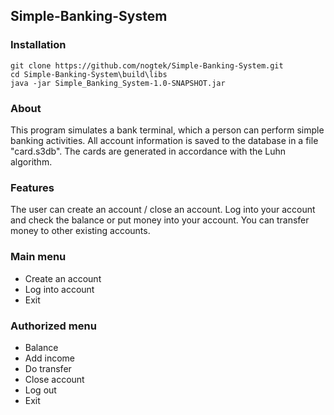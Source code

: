 ## Simple-Banking-System
### Installation
```
git clone https://github.com/nogtek/Simple-Banking-System.git
cd Simple-Banking-System\build\libs
java -jar Simple_Banking_System-1.0-SNAPSHOT.jar
```
### About
This program simulates a bank terminal, which a person can perform simple banking activities. All account information is saved to the database in a file "card.s3db".
The cards are generated in accordance with the Luhn algorithm.
### Features
The user can create an account / close an account.
Log into your account and check the balance or put money into your account. You can transfer money to other existing accounts.

### Main menu
- Create an account
- Log into account
- Exit

### Authorized menu
- Balance
- Add income
- Do transfer
- Close account
- Log out
- Exit
